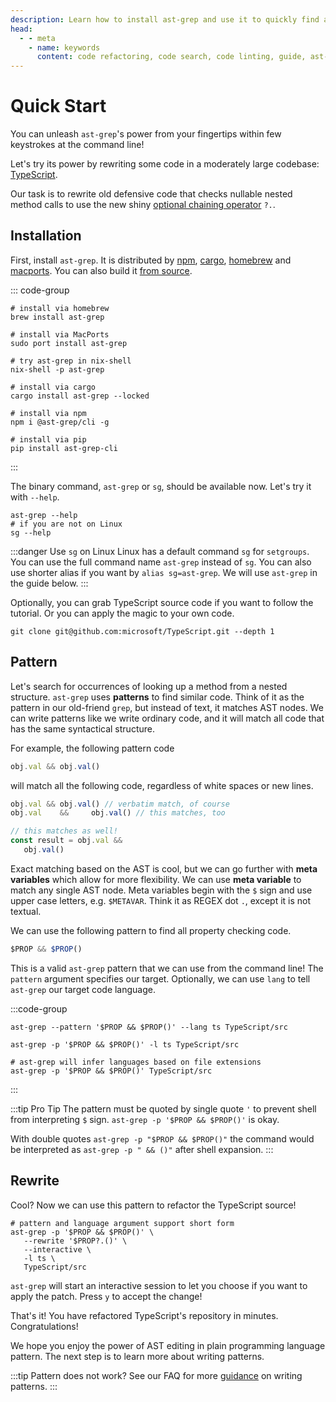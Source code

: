 ```yaml
---
description: Learn how to install ast-grep and use it to quickly find and refactor code in your codebase. This powerful tool can help you save time and improve the quality of your code.
head:
  - - meta
    - name: keywords
      content: code refactoring, code search, code linting, guide, ast-grep quick start, structural search, pattern matching
---
```


# Quick Start

You can unleash `ast-grep`'s power from your fingertips within few keystrokes at the command line!

Let's try its power by rewriting some code in a moderately large codebase: [TypeScript](https://github.com/microsoft/TypeScript/).

Our task is to rewrite old defensive code that checks nullable nested method calls to use the new shiny [optional chaining operator](https://developer.mozilla.org/en-US/docs/Web/JavaScript/Reference/Operators/Optional_chaining) `?.`.

## Installation
First, install `ast-grep`. It is distributed by [npm](https://www.npmjs.com/package/@ast-grep/cli), [cargo](https://crates.io/crates/ast-grep), [homebrew](https://formulae.brew.sh/formula/ast-grep) and [macports](https://ports.macports.org/port/ast-grep/). You can also build it [from source](https://github.com/ast-grep/ast-grep#installation).

::: code-group

```shell [homebrew]
# install via homebrew
brew install ast-grep
```

```shell [macports]
# install via MacPorts
sudo port install ast-grep
```

```shell [nix-shell]
# try ast-grep in nix-shell
nix-shell -p ast-grep
```

```shell [cargo]
# install via cargo
cargo install ast-grep --locked
```

```shell [npm]
# install via npm
npm i @ast-grep/cli -g
```

```shell [pip]
# install via pip
pip install ast-grep-cli
```
:::

The binary command, `ast-grep` or `sg`, should be available now. Let's try it with `--help`.

```shell
ast-grep --help
# if you are not on Linux
sg --help
```

:::danger Use `sg` on Linux
Linux has a default command `sg` for `setgroups`. You can use the full command name `ast-grep` instead of `sg`.
You can also use shorter alias if you want by `alias sg=ast-grep`.
We will use `ast-grep` in the guide below.
:::


Optionally, you can grab TypeScript source code if you want to follow the tutorial. Or you can apply the magic to your own code.

```shell
git clone git@github.com:microsoft/TypeScript.git --depth 1
```

## Pattern
Let's search for occurrences of looking up a method from a nested structure. `ast-grep` uses **patterns** to find similar code.
Think of it as the pattern in our old-friend `grep`, but instead of text, it matches AST nodes.
We can write patterns like we write ordinary code, and it will match all code that has the same syntactical structure.

For example, the following pattern code

```javascript
obj.val && obj.val()
```

will match all the following code, regardless of white spaces or new lines.

```javascript
obj.val && obj.val() // verbatim match, of course
obj.val    &&     obj.val() // this matches, too

// this matches as well!
const result = obj.val &&
   obj.val()
```

Exact matching based on the AST is cool, but we can go further with **meta variables** which allow for more flexibility.
We can use **meta variable** to match any single AST node. Meta variables begin with the `$` sign and use upper case letters, e.g. `$METAVAR`.
Think it as REGEX dot `.`, except it is not textual.

We can use the following pattern to find all property checking code.

```javascript
$PROP && $PROP()
```

This is a valid `ast-grep` pattern that we can use from the command line! The `pattern` argument specifies our target.
Optionally, we can use `lang` to tell `ast-grep` our target code language.

:::code-group
```shell [Full Command]
ast-grep --pattern '$PROP && $PROP()' --lang ts TypeScript/src
```
```shell [Short Form]
ast-grep -p '$PROP && $PROP()' -l ts TypeScript/src
```
```shell [Without Lang]
# ast-grep will infer languages based on file extensions
ast-grep -p '$PROP && $PROP()' TypeScript/src
```
:::

:::tip Pro Tip
The pattern must be quoted by single quote `'` to prevent shell from interpreting `$` sign.
`ast-grep -p '$PROP && $PROP()'` is okay.

With double quotes `ast-grep -p "$PROP && $PROP()"` the command would be interpreted as `ast-grep -p " && ()"` after shell expansion.
:::

## Rewrite

Cool? Now we can use this pattern to refactor the TypeScript source!

```shell
# pattern and language argument support short form
ast-grep -p '$PROP && $PROP()' \
   --rewrite '$PROP?.()' \
   --interactive \
   -l ts \
   TypeScript/src
```

`ast-grep` will start an interactive session to let you choose if you want to apply the patch.
Press `y` to accept the change!


That's it! You have refactored TypeScript's repository in minutes. Congratulations!

We hope you enjoy the power of AST editing in plain programming language pattern. The next step is to learn more about writing patterns.

:::tip Pattern does not work?
See our FAQ for more [guidance](/advanced/faq.html) on writing patterns.
:::

<!--

## More Complicate Example

Links to catalog pages...

-->
